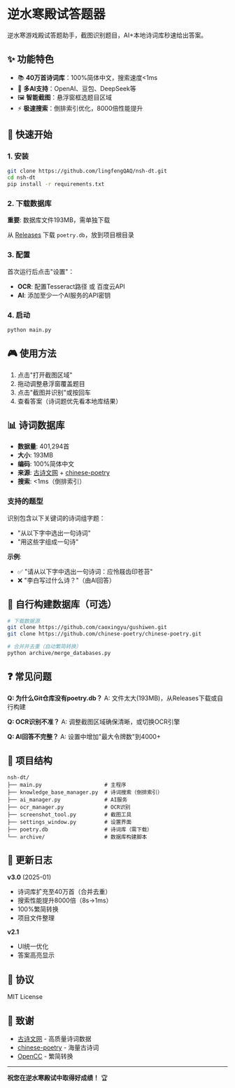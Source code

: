 # 逆水寒殿试答题器

逆水寒游戏殿试答题助手，截图识别题目，AI+本地诗词库秒速给出答案。

## ✨ 功能特色

- 📚 **40万首诗词库**：100%简体中文，搜索速度<1ms
- 🤖 **多AI支持**：OpenAI、豆包、DeepSeek等
- 🖼️ **智能截图**：悬浮窗框选题目区域
- ⚡ **极速搜索**：倒排索引优化，8000倍性能提升

## 🚀 快速开始

### 1. 安装
```bash
git clone https://github.com/lingfengQAQ/nsh-dt.git
cd nsh-dt
pip install -r requirements.txt
```

### 2. 下载数据库
**重要**: 数据库文件193MB，需单独下载

从 [Releases](https://github.com/lingfengQAQ/nsh-dt/releases) 下载 `poetry.db`，放到项目根目录

### 3. 配置
首次运行后点击"设置"：
- **OCR**: 配置Tesseract路径 或 百度云API
- **AI**: 添加至少一个AI服务的API密钥

### 4. 启动
```bash
python main.py
```

## 🎮 使用方法

1. 点击"打开截图区域"
2. 拖动调整悬浮窗覆盖题目
3. 点击"截图并识别"或按回车
4. 查看答案（诗词题优先看本地库结果）

## 📊 诗词数据库

- **数据量**: 401,294首
- **大小**: 193MB
- **编码**: 100%简体中文
- **来源**: [古诗文网](https://github.com/caoxingyu/gushiwen) + [chinese-poetry](https://github.com/chinese-poetry/chinese-poetry)
- **搜索**: <1ms（倒排索引）

### 支持的题型
识别包含以下关键词的诗词组字题：
- "从以下字中选出一句诗词"
- "用这些字组成一句诗"

**示例**:
- ✅ "请从以下字中选出一句诗词：应怜屐齿印苍苔"
- ❌ "李白写过什么诗？"（由AI回答）

## 🔨 自行构建数据库（可选）

```bash
# 下载数据源
git clone https://github.com/caoxingyu/gushiwen.git
git clone https://github.com/chinese-poetry/chinese-poetry.git

# 合并并去重（自动繁简转换）
python archive/merge_databases.py
```

## ❓ 常见问题

**Q: 为什么Git仓库没有poetry.db？**
A: 文件太大(193MB)，从Releases下载或自行构建

**Q: OCR识别不准？**
A: 调整截图区域确保清晰，或切换OCR引擎

**Q: AI回答不完整？**
A: 设置中增加"最大令牌数"到4000+

## 📂 项目结构

```
nsh-dt/
├── main.py                    # 主程序
├── knowledge_base_manager.py  # 诗词搜索（倒排索引）
├── ai_manager.py              # AI服务
├── ocr_manager.py             # OCR识别
├── screenshot_tool.py         # 截图工具
├── settings_window.py         # 设置界面
├── poetry.db                  # 诗词库（需下载）
└── archive/                   # 数据库构建脚本
```

## 🔧 更新日志

**v3.0** (2025-01)
- 诗词库扩充至40万首（合并去重）
- 搜索性能提升8000倍（8s→1ms）
- 100%繁简转换
- 项目文件整理

**v2.1**
- UI统一优化
- 答案高亮显示

## 📄 协议

MIT License

## 🙏 致谢

- [古诗文网](https://github.com/caoxingyu/gushiwen) - 高质量诗词数据
- [chinese-poetry](https://github.com/chinese-poetry/chinese-poetry) - 海量古诗词
- [OpenCC](https://github.com/BYVoid/OpenCC) - 繁简转换

---
**祝您在逆水寒殿试中取得好成绩！** 🏆
